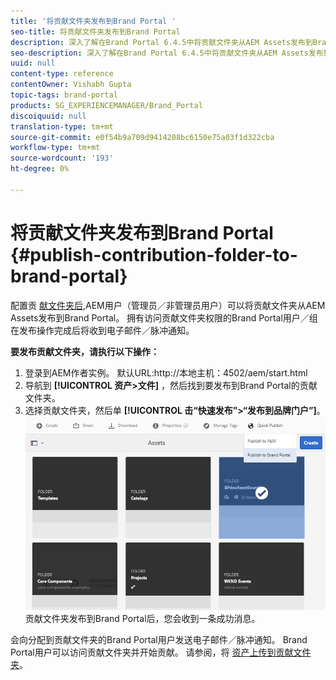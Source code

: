 ```yaml
---
title: '将贡献文件夹发布到Brand Portal '
seo-title: 将贡献文件夹发布到Brand Portal
description: 深入了解在Brand Portal 6.4.5中将贡献文件夹从AEM Assets发布到Brand Portal。
seo-description: 深入了解在Brand Portal 6.4.5中将贡献文件夹从AEM Assets发布到Brand Portal。
uuid: null
content-type: reference
contentOwner: Vishabh Gupta
topic-tags: brand-portal
products: SG_EXPERIENCEMANAGER/Brand_Portal
discoiquuid: null
translation-type: tm+mt
source-git-commit: e0f54b9a709d9414208bc6150e75a03f1d322cba
workflow-type: tm+mt
source-wordcount: '193'
ht-degree: 0%

---
```



# 将贡献文件夹发布到Brand Portal {#publish-contribution-folder-to-brand-portal}

配置贡 [献文件夹后](brand-portal-configure-contribution-folder-properties.md),AEM用户（管理员／非管理员用户）可以将贡献文件夹从AEM Assets发布到Brand Portal。 拥有访问贡献文件夹权限的Brand Portal用户／组在发布操作完成后将收到电子邮件／脉冲通知。

**要发布贡献文件夹，请执行以下操作：**

1. 登录到AEM作者实例。
默认URL:http://本地主机：4502/aem/start.html
1. 导航到 **[!UICONTROL 资产>文件]** ，然后找到要发布到Brand Portal的贡献文件夹。
1. 选择贡献文件夹，然后单 **[!UICONTROL 击“快速发布”>“发布到品牌门户”]**。
   ![](assets/publish-contribution-folder-to-bp.png)
贡献文件夹发布到Brand Portal后，您会收到一条成功消息。

会向分配到贡献文件夹的Brand Portal用户发送电子邮件／脉冲通知。 Brand Portal用户可以访问贡献文件夹并开始贡献。 请参阅，将 [资产上传到贡献文件夹](brand-portal-upload-assets-to-contribution-folder.md)。